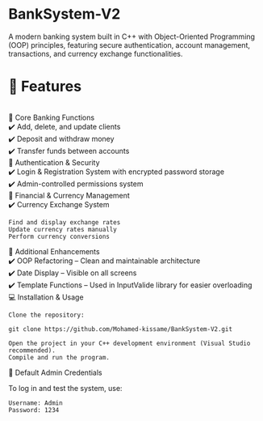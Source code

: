 # BankSystem-V2
A modern banking system built in C++ with Object-Oriented Programming (OOP) principles, featuring secure authentication, account management, transactions, and currency exchange functionalities.<br>
<h1>🚀 Features</h1><br>
🔹 Core Banking Functions
<br>
✔️ Add, delete, and update clients<br>
✔️ Deposit and withdraw money<br>
✔️ Transfer funds between accounts<br>
🔹 Authentication & Security
<br>
✔️ Login & Registration System with encrypted password storage<br>
✔️ Admin-controlled permissions system<br>
🔹 Financial & Currency Management
<br>
✔️ Currency Exchange System<br>

    Find and display exchange rates
    Update currency rates manually
    Perform currency conversions

🔹 Additional Enhancements
<br>
✔️ OOP Refactoring – Clean and maintainable architecture<br>
✔️ Date Display – Visible on all screens<br>
✔️ Template Functions – Used in InputValide library for easier overloading<br>
💻 Installation & Usage<br>

    Clone the repository:

    git clone https://github.com/Mohamed-kissame/BankSystem-V2.git

    Open the project in your C++ development environment (Visual Studio recommended).
    Compile and run the program.

🔑 Default Admin Credentials<br>

To log in and test the system, use:<br>

    Username: Admin
    Password: 1234
